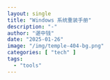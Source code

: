 ```yaml
---
layout: single
title: "Windows 系统重装手册"
description: "-"
author: "谌中钱"
date: "2025-01-26"
image: "/img/temple-404-bg.png"
categories: [ "tech" ]
tags:
  - "tools"
---
```


<br />
<br />

<!-- @import "[TOC]" {cmd="toc" depthFrom=1 depthTo=6} -->

<!-- code_chunk_output -->



<!-- /code_chunk_output -->
